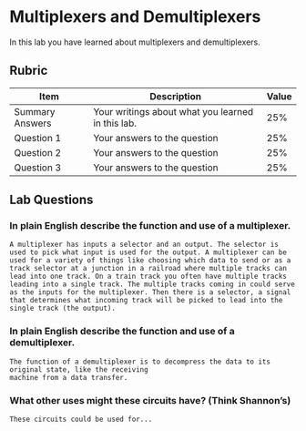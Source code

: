 # Multiplexers and Demultiplexers

In this lab you have learned about multiplexers and demultiplexers.

## Rubric

| Item | Description | Value |
| ---- | ----------- | ----- |
| Summary Answers | Your writings about what you learned in this lab. | 25% |
| Question 1 | Your answers to the question | 25% |
| Question 2 | Your answers to the question | 25% |
| Question 3 | Your answers to the question | 25% |

## Lab Questions

### In plain English describe the function and use of a multiplexer.
    A multiplexer has inputs a selector and an output. The selector is used to pick what input is used for the output. A multiplexer can be used for a variety of things like choosing which data to send or as a track selector at a junction in a railroad where multiple tracks can lead into one track. On a train track you often have multiple tracks leading into a single track. The multiple tracks coming in could serve as the inputs for the multiplexer. Then there is a selector, a signal that determines what incoming track will be picked to lead into the single track (the output).

### In plain English describe the function and use of a demultiplexer.
    The function of a demultiplexer is to decompress the data to its original state, like the receiving
    machine from a data transfer.

### What other uses might these circuits have? (Think Shannon’s)
    These circuits could be used for...

